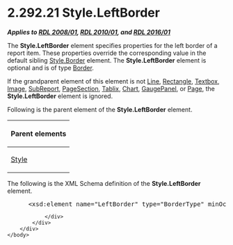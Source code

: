 <html dir="LTR" xmlns:mshelp="http://msdn.microsoft.com/mshelp" xmlns:ddue="http://ddue.schemas.microsoft.com/authoring/2003/5" xmlns:xlink="http://www.w3.org/1999/xlink" xmlns:tool="http://www.microsoft.com/tooltip">
    <head>
        <meta http-equiv="Content-Type" content="text/html; CHARSET=utf-8"></meta>
        <meta name="save" content="history"></meta>
        <title>2.292.21 Style.LeftBorder</title>
        <xml>
            <mshelp:toctitle title="2.292.21 Style.LeftBorder"></mshelp:toctitle>
            <mshelp:rltitle title="[MS-RDL]: Style.LeftBorder"></mshelp:rltitle>
            <mshelp:keyword index="A" term="2c7d5304-19c4-41f8-ba6f-2193f46d4627"></mshelp:keyword>
            <mshelp:attr name="DCSext.ContentType" value="open specification"></mshelp:attr>
            <mshelp:attr name="AssetID" value="2c7d5304-19c4-41f8-ba6f-2193f46d4627"></mshelp:attr>
            <mshelp:attr name="TopicType" value="kbRef"></mshelp:attr>
            <mshelp:attr name="DCSext.Title" value="[MS-RDL]: Style.LeftBorder" />
        </xml>
    </head>
    <body>
        <div id="header">
            <h1 class="heading">2.292.21 Style.LeftBorder</h1>
        </div>
        <div id="mainSection">
            <div id="mainBody">
                <div id="allHistory" class="saveHistory"></div>
                <div id="sectionSection0" class="section" name="collapseableSection">
                    

<p><b><i>Applies to </i></b><a href="1e855f94-4617-47e4-b89e-0856c6cb420f.htm"><b><i>RDL 2008/01</i></b></a><b><i>,
</i></b><a href="3428e690-a348-4ec7-8a6a-8efb42d2cdee.htm"><b><i>RDL 2010/01</i></b></a><b><i>,
and </i></b><a href="52ce3983-2bfc-4e72-9359-42aaf5fe4509.htm"><b><i>RDL 2016/01</i></b></a></p>

<p>The <b>Style.LeftBorder</b> element specifies properties for
the left border of a report item. These properties override the corresponding
value in the default sibling <a href="847db862-6fda-40c4-b133-45989ecb09bd.htm">Style.Border</a>
element. The <b>Style.LeftBorder</b> element is optional and is of type <a href="39ecf39b-787f-4c80-94a9-a0eed30385be.htm">Border</a>.</p>

<p>If the grandparent element of this element is not <a href="58c7b460-38b6-4039-afae-82c27404e241.htm">Line</a>, <a href="e36a41ea-aeaf-45cc-969e-8ab1e380882c.htm">Rectangle</a>, <a href="469d0032-b5ec-43d9-ab36-d3a88b9cc1f6.htm">Textbox</a>, <a href="63e1e5ab-7c49-4f62-8dbd-62d85de2b153.htm">Image</a>, <a href="04d4d6d6-e103-48fc-b4f7-bf5b4a7e56e5.htm">SubReport</a>, <a href="afff0921-7d95-4216-8f28-635c67d539d8.htm">PageSection</a>, <a href="e42fb86e-799a-4202-8845-ac38831efccb.htm">Tablix</a>, <a href="b0ab5524-7eb2-47a7-a4d3-230f5c8c5526.htm">Chart</a>, <a href="f01744d3-79fa-4f30-94bf-a1ffa6bde2ac.htm">GaugePanel</a>, or <a href="b5e525d5-00d6-4e1a-8813-55f327da6b4c.htm">Page</a>, the <b>Style.LeftBorder</b>
element is ignored.</p>

<p>Following is the parent element of the <b>Style.LeftBorder</b>
element.</p>

<table>
 <thead>
  <tr>
   <th>
   <p>Parent elements</p>
   </th>
  </tr>
 </thead>
 <tr>
  <td>
  <p><a href="ea446209-9c6a-46ce-b472-fae8b8350b37.htm">Style</a></p>
  </td>
 </tr>
</table>

<p>The following is the XML Schema definition of the <b>Style.LeftBorder</b>
element.</p>

<dl>
<dd>
<div><pre> &lt;xsd:element name=&quot;LeftBorder&quot; type=&quot;BorderType&quot; minOccurs=&quot;0&quot; /&gt;
</pre></div>
</dd></dl>


                </div>
            </div>
        </div>
    </body>
</html>